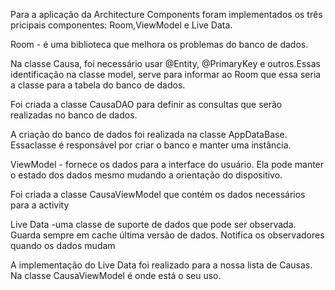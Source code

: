 Para a aplicação da Architecture Components foram implementados os três pricipais componentes: Room,ViewModel e Live Data.

Room - é uma biblioteca que melhora os problemas do banco de dados.

Na classe Causa, foi necessário usar @Entity, @PrimaryKey e outros.Essas identificação na classe model, serve para informar ao Room que essa seria a classe para a tabela do banco de dados.

Foi criada a classe CausaDAO para definir as consultas que serão realizadas no banco de dados.

A criação do banco de dados foi realizada na classe AppDataBase. Essaclasse é responsável por criar o banco e manter uma instância.


ViewModel - fornece os dados para a interface do usuário. Ela pode manter o estado dos dados mesmo mudando a orientação do dispositivo.

Foi criada a classe CausaViewModel que contém os dados necessários para a activity

Live Data -uma classe de suporte de dados que pode ser observada. Guarda sempre em cache última versão de dados. Notifica os observadores quando os dados mudam

A implementação do Live Data foi realizado para a nossa lista de Causas. Na classe CausaViewModel é onde está o seu uso.
